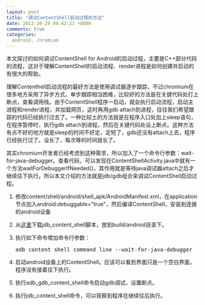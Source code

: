 ```yaml
---
layout: post
title: "调试ContentShell启动过程的方法"
date: 2013-10-29 08:42:23 +0800
comments: true
categories: 
  android, chromium
---
```


本文探讨的如何调试ContentShell for Android的启动过程，主要是C++部分代码的流程，这对于理解ContentShell的启动流程、render进程是如何创建并启动的有很大的帮助。

理解Contenthell启动流程的最好方法是使用调试器逐步跟踪，不过chromium在很多地方采用了异步方式，单步跟踪相当困难，比较好的方法是在关键代码处打上断点，查看调用栈。由于ContentShell程序一启动，就会执行启动流程，启动主进程和render进程，并加载网页，这时再用gdb attach到进程，往往我们希望跟踪的代码已经执行过去了。一种比较土的方法就是在程序入口处加上sleep语句，在程序暂停时，执行gdb attach到进程，然后在关键代码处设上断点。这种方法有点不好的地方就是sleep的时间不好定，定短了，gdb还没有attach上去，程序已经执行过了。设长了，每次等的时间就长了。

其实chromium开发者已经考虑到这种需求，所以加入了一个命令行参数：wait-for-java-debugger。查看代码，可以发现在ContentShellActivity.java中就有一个方法waitForDebuggerIfNeeded()，其作用就是等待java调试器attach之后才继续往下执行。所以本文介绍的方法就是jdb/gdb组合来调试ContentShell启动过程。

1.  修改content/shell/android/shell_apk/AndroidManifest.xml，在application节点加入android:debuggable="true"，然后编译ContentShell，安装到连接的android设备
2.  从[这里](https://pan.baidu.com/s/1i5seB8h)下载jdb_content_shell脚本，放到build/android目录下。
3.  执行如下命令增加命令行参数： 
    <pre>adb_content_shell_command_line --wait-for-java-debugger</pre>

4.  启动android设备上的ContentShell。应该可以看到界面只是一个空白界面，程序没有接着往下执行。
5.  执行adb_gdb_content_shell命令启动gdb调试，设置断点。
6.  执行jdb_content_shell命令，可以观察到程序在继续往后执行。
